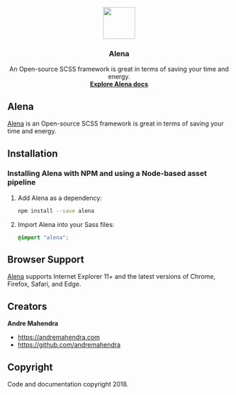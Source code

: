 <p align="center">
  <a href="https://alena.andremahendra.com/">
    <img src="https://andremahendra.com/alena/alena-logo.png" alt="" width=72 height=72>
  </a>

  <h3 align="center">Alena</h3>


  <p align="center">
    An Open-source SCSS framework is great in terms of saving your time and energy.
    <br>
    <a href="https://alena.andremahendra.com/docs/"><strong>Explore Alena docs</strong></a>
  </p>
</p>

## Alena

[Alena] is an Open-source SCSS framework is great in terms of saving your time and energy.

[Alena]: https://alena.andremahendra.com/

## Installation

### Installing Alena with NPM and using a Node-based asset pipeline

1. Add Alena as a dependency:

    ```bash
    npm install --save alena
    ```

1. Import Alena into your Sass files:

    ```scss
    @import "alena";
    ```

## Browser Support

[Alena] supports Internet Explorer 11+ and the latest versions of Chrome,
Firefox, Safari, and Edge.

[Alena]: https://alena.andremahendra.com/

## Creators

**Andre Mahendra**

- <https://andremahendra.com>
- <https://github.com/andremahendra>

## Copyright

Code and documentation copyright 2018.